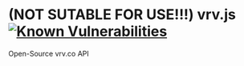 # (NOT SUTABLE FOR USE!!!) vrv.js [![Known Vulnerabilities](https://snyk.io/test/github/stampylongr/vrv.js/badge.svg?targetFile=package.json)](https://snyk.io/test/github/stampylongr/vrv.js?targetFile=package.json) 
Open-Source vrv.co API
